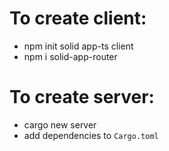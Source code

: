 # To create client:

- npm init solid app-ts client
- npm i solid-app-router

# To create server:

- cargo new server
- add dependencies to `Cargo.toml`
